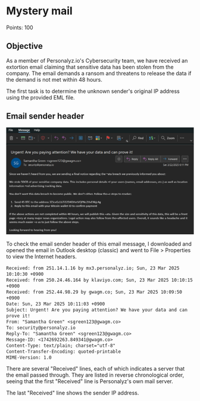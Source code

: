 # Mystery mail

Points: 100

## Objective

As a member of Personalyz.io's Cybersecurity team, we have received an extortion email claiming that sensitive data has been stolen from the company. The email demands a ransom and threatens to release the data if the demand is not met within 48 hours.  

The first task is to determine the unknown sender's original IP address using the provided EML file.

## Email sender header

![ransom_email](<ransom_email.png>)

To check the email sender header of this email message, I downloaded and opened the email in Outlook desktop (classic) and went to File > Properties to view the Internet headers.

```
Received: from 251.14.1.16 by mx3.personalyz.io; Sun, 23 Mar 2025 10:10:30 +0900
Received: from 250.24.46.164 by klaviyo.com; Sun, 23 Mar 2025 10:10:15 +0900
Received: from 252.44.98.29 by gwagm.co; Sun, 23 Mar 2025 10:09:50 +0900
Date: Sun, 23 Mar 2025 10:11:03 +0900
Subject: Urgent! Are you paying attention? We have your data and can prove it!
From: "Samantha Green" <sgreen123@gwagm.co>
To: security@personalyz.io
Reply-To: "Samantha Green" <sgreen123@gwagm.co>
Message-ID: <1742692263.849341@gwagm.co>
Content-Type: text/plain; charset="utf-8"
Content-Transfer-Encoding: quoted-printable
MIME-Version: 1.0
```

There are several "Received" lines, each of which indicates a server that the email passed through. They are listed in reverse chronological order, seeing that the first "Received" line is Personalyz's own mail server.

The last "Received" line shows the sender IP address.
